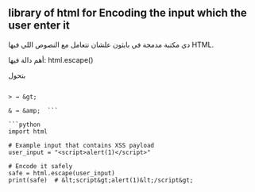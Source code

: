 ## library of html for Encoding the input which the user enter it 

دي مكتبة مدمجة في بايثون علشان تتعامل مع النصوص اللي فيها HTML.

أهم دالة فيها: html.escape()


بتحول          
``` < → &lt;

> → &gt;

& → &amp;  ```                                                                                                                                  

```python
import html

# Example input that contains XSS payload
user_input = "<script>alert(1)</script>"

# Encode it safely
safe = html.escape(user_input)
print(safe)  # &lt;script&gt;alert(1)&lt;/script&gt;

